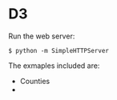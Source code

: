 D3
==

Run the web server:
````
$ python -m SimpleHTTPServer
````

The exmaples included are:
* Counties
* 

